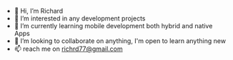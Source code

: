 - 👋 Hi, I’m Richard
- 👀 I’m interested in any development projects
- 🌱 I’m currently learning mobile development both hybrid and native Apps
- 💞️ I’m looking to collaborate on anything, I'm open to learn anything new
- 📫 reach me on richrd77@gmail.com

<!---
richrd77/richrd77 is a ✨ special ✨ repository because its `README.md` (this file) appears on your GitHub profile.
You can click the Preview link to take a look at your changes.
--->
